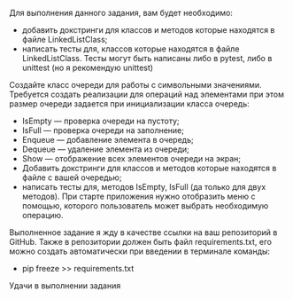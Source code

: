 Для выполнения данного задания, вам будет необходимо:
- добавить докстринги для классов и методов которые находятся в файле LinkedListClass;
- написать тесты для, классов которые находятся в файле LinkedListClass.
Тесты могут быть написаны либо в pytest, либо в unittest (но я рекомендую unittest)

Создайте класс очереди для работы с символьными значениями. Требуется создать реализации для операций
над элементами при этом размер очереди задается при инициализации класса очередь:
- IsEmpty — проверка очереди на пустоту;
- IsFull — проверка очереди на заполнение;
- Enqueue — добавление элемента в очередь;
- Dequeue — удаление элемента из очереди;
- Show — отображение всех элементов очереди на экран;
- Добавить докстринги для классов и методов которые находятся в файле с вашей очередью;
- написать тесты для, методов IsEmpty, IsFull (да только для двух методов).
При старте приложения нужно отобразить меню с помощью, которого пользователь может выбрать необходимую операцию.

Выполненное задание я жду в качестве ссылки на ваш репозиторий в GitHub. Также в репозитории должен быть файл 
requirements.txt, его можно создать автоматически при введении в терминале команды: 
- pip freeze >> requirements.txt

Удачи в выполнении задания
